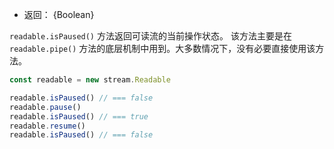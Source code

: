 <!--
added: v0.11.14
-->

* 返回： {Boolean}

`readable.isPaused()` 方法返回可读流的当前操作状态。 该方法主要是在
`readable.pipe()` 方法的底层机制中用到。大多数情况下，没有必要直接使用该方法。

```js
const readable = new stream.Readable

readable.isPaused() // === false
readable.pause()
readable.isPaused() // === true
readable.resume()
readable.isPaused() // === false
```

